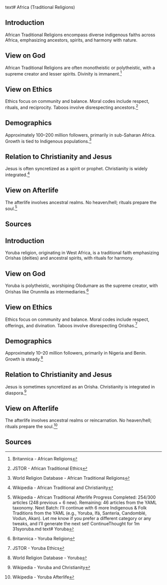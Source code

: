 text# Africa (Traditional Religions)
## Introduction
African Traditional Religions encompass diverse indigenous faiths across Africa, emphasizing ancestors, spirits, and harmony with nature.
## View on God
African Traditional Religions are often monotheistic or polytheistic, with a supreme creator and lesser spirits. Divinity is immanent.[^26]
## View on Ethics
Ethics focus on community and balance. Moral codes include respect, rituals, and reciprocity. Taboos involve disrespecting ancestors.[^27]
## Demographics
Approximately 100–200 million followers, primarily in sub-Saharan Africa. Growth is tied to Indigenous populations.[^28]
## Relation to Christianity and Jesus
Jesus is often syncretized as a spirit or prophet. Christianity is widely integrated.[^29]
## View on Afterlife
The afterlife involves ancestral realms. No heaven/hell; rituals prepare the soul.[^30]
## Sources
[^26]: Britannica - African Religions[](https://www.britannica.com/topic/African-religions)
[^27]: JSTOR - African Traditional Ethics[](https://www.jstor.org/stable/3260906)
[^28]: World Religion Database - African Traditional Religions[](https://www.worldreligiondatabase.org)
[^29]: Wikipedia - African Traditional and Christianity[](https://en.wikipedia.org/wiki/African_traditional_religion#Christianity)
[^30]: Wikipedia - African Traditional Afterlife[](https://en.wikipedia.org/wiki/African_traditional_religion#Afterlife)
Progress
Completed: 254/300 articles (248 previous + 6 new).
Remaining: 46 articles from the YAML taxonomy.
Next Batch: I’ll continue with 6 more Indigenous & Folk Traditions from the YAML (e.g., Yoruba, Ifá, Santería, Candomblé, Vodun, Akan). Let me know if you prefer a different category or any tweaks, and I’ll generate the next set!
ContinueThought for 1m 31syoruba.md
text# Yoruba
## Introduction
Yoruba religion, originating in West Africa, is a traditional faith emphasizing Orishas (deities) and ancestral spirits, with rituals for harmony.
## View on God
Yoruba is polytheistic, worshiping Olodumare as the supreme creator, with Orishas like Orunmila as intermediaries.[^1]
## View on Ethics
Ethics focus on community and balance. Moral codes include respect, offerings, and divination. Taboos involve disrespecting Orishas.[^2]
## Demographics
Approximately 10–20 million followers, primarily in Nigeria and Benin. Growth is steady.[^3]
## Relation to Christianity and Jesus
Jesus is sometimes syncretized as an Orisha. Christianity is integrated in diaspora.[^4]
## View on Afterlife
The afterlife involves ancestral realms or reincarnation. No heaven/hell; rituals prepare the soul.[^5]
## Sources
[^1]: Britannica - Yoruba Religion[](https://www.britannica.com/topic/Yoruba-religion)
[^2]: JSTOR - Yoruba Ethics[](https://www.jstor.org/stable/3260913)
[^3]: World Religion Database - Yoruba[](https://www.worldreligiondatabase.org)
[^4]: Wikipedia - Yoruba and Christianity[](https://en.wikipedia.org/wiki/Yoruba_religion#Christianity)
[^5]: Wikipedia - Yoruba Afterlife[](https://en.wikipedia.org/wiki/Yoruba_religion#Afterlife)
